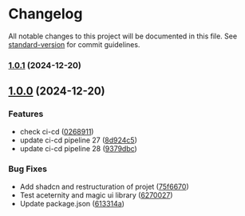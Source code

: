# Changelog

All notable changes to this project will be documented in this file. See [standard-version](https://github.com/conventional-changelog/standard-version) for commit guidelines.

### [1.0.1](https://github.com/01Barthez/React-started/compare/v1.0.0...v1.0.1) (2024-12-20)

## [1.0.0](https://github.com/01Barthez/React-started/compare/v0.0.0...v1.0.0) (2024-12-20)

### Features

- check ci-cd ([0268911](https://github.com/01Barthez/React-started/commit/0268911ccea10721aaa5de53b1b1f2af00903dcc))
- update ci-cd pipeline 27 ([8d924c5](https://github.com/01Barthez/React-started/commit/8d924c511c9f02f9ee1b75591bf3e487ee31691b))
- update ci-cd pipeline 28 ([9379dbc](https://github.com/01Barthez/React-started/commit/9379dbc572d2d3604fd01b7c7f2c2a2e18422ec6))

### Bug Fixes

- Add shadcn and restructuration of projet ([75f6670](https://github.com/01Barthez/React-started/commit/75f6670ec5a7e4242b4d57977db5054f63a1efef))
- Test aceternity and magic ui library ([6270027](https://github.com/01Barthez/React-started/commit/62700273d72f2aae9743b17c37158557f1b2e641))
- Update package.json ([613314a](https://github.com/01Barthez/React-started/commit/613314ae9eea449af5ad124517d66f010d9c1457))
